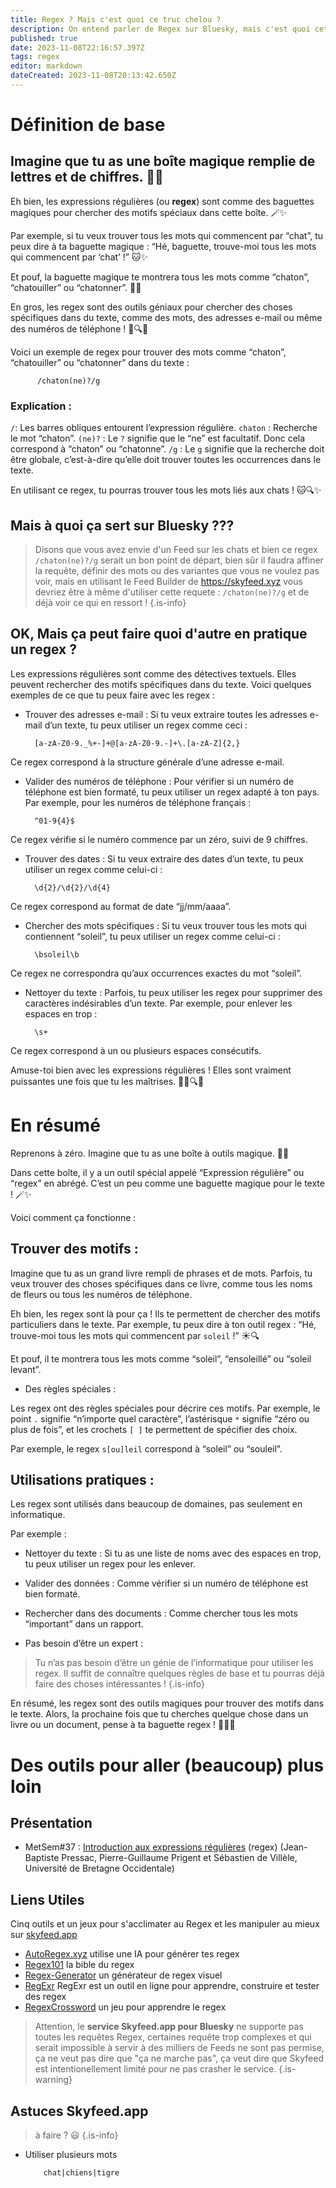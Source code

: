 ```yaml
---
title: Regex ? Mais c'est quoi ce truc chelou ?
description: On entend parler de Regex sur Bluesky, mais c'est quoi cet ovni?
published: true
date: 2023-11-08T22:16:57.397Z
tags: regex
editor: markdown
dateCreated: 2023-11-08T20:13:42.650Z
---
```


# Définition de base
## Imagine que tu as une boîte magique remplie de lettres et de chiffres. 🎩✨

Eh bien, les expressions régulières (ou **regex**) sont comme des baguettes magiques pour chercher des motifs spéciaux dans cette boîte. 🪄✨

Par exemple, si tu veux trouver tous les mots qui commencent par “chat”, tu peux dire à ta baguette magique : “Hé, baguette, trouve-moi tous les mots qui commencent par ‘chat’ !” 🐱✨

Et pouf, la baguette magique te montrera tous les mots comme “chaton”, “chatouiller” ou “chatonner”. 🐾✨

En gros, les regex sont des outils géniaux pour chercher des choses spécifiques dans du texte, comme des mots, des adresses e-mail ou même des numéros de téléphone ! 📝🔍✨

Voici un exemple de regex pour trouver des mots comme “chaton”, “chatouiller” ou “chatonner” dans du texte :

          /chaton(ne)?/g

### Explication :

`/`: Les barres obliques entourent l’expression régulière.
`chaton` : Recherche le mot “chaton”.
`(ne)?` : Le `?` signifie que le “ne” est facultatif. Donc cela correspond à “chaton” ou “chatonne”.
`/g` : Le `g` signifie que la recherche doit être globale, c’est-à-dire qu’elle doit trouver toutes les occurrences dans le texte.

En utilisant ce regex, tu pourras trouver tous les mots liés aux chats ! 🐱🔍✨


## Mais à quoi ça sert sur Bluesky ???

> Disons que vous avez envie d'un Feed sur les chats et bien ce regex `/chaton(ne)?/g` serait un bon point de départ, bien sûr il faudra affiner la requête, définir des mots ou des variantes que vous ne voulez pas voir, mais en utilisant le Feed Builder de https://skyfeed.xyz vous devriez être à même d'utiliser cette requete : `/chaton(ne)?/g` et de déjà voir ce qui en ressort !
{.is-info}

## OK, Mais ça peut faire quoi d'autre en pratique un regex ? 

Les expressions régulières sont comme des détectives textuels. Elles peuvent rechercher des motifs spécifiques dans du texte. Voici quelques exemples de ce que tu peux faire avec les regex :

- Trouver des adresses e-mail :
Si tu veux extraire toutes les adresses e-mail d’un texte, tu peux utiliser un regex comme ceci :

        [a-zA-Z0-9._%+-]+@[a-zA-Z0-9.-]+\.[a-zA-Z]{2,}

Ce regex correspond à la structure générale d’une adresse e-mail.

    
- Valider des numéros de téléphone :
Pour vérifier si un numéro de téléphone est bien formaté, tu peux utiliser un regex adapté à ton pays. Par exemple, pour les numéros de téléphone français :

        ^01-9{4}$

Ce regex vérifie si le numéro commence par un zéro, suivi de 9 chiffres.

- Trouver des dates :
Si tu veux extraire des dates d’un texte, tu peux utiliser un regex comme celui-ci :

        \d{2}/\d{2}/\d{4}

Ce regex correspond au format de date “jj/mm/aaaa”.

- Chercher des mots spécifiques :
Si tu veux trouver tous les mots qui contiennent “soleil”, tu peux utiliser un regex comme celui-ci :

        \bsoleil\b

Ce regex ne correspondra qu’aux occurrences exactes du mot “soleil”.

- Nettoyer du texte :
Parfois, tu peux utiliser les regex pour supprimer des caractères indésirables d’un texte. Par exemple, pour enlever les espaces en trop :

        \s+

Ce regex correspond à un ou plusieurs espaces consécutifs.

Amuse-toi bien avec les expressions régulières ! Elles sont vraiment puissantes une fois que tu les maîtrises. 🕵️‍♂️🔍✨


# En résumé 

Reprenons à zéro. Imagine que tu as une boîte à outils magique. 🧰✨

Dans cette boîte, il y a un outil spécial appelé “Expression régulière” ou “regex” en abrégé. C’est un peu comme une baguette magique pour le texte ! 🪄✨

Voici comment ça fonctionne :

## Trouver des motifs :

Imagine que tu as un grand livre rempli de phrases et de mots. Parfois, tu veux trouver des choses spécifiques dans ce livre, comme tous les noms de fleurs ou tous les numéros de téléphone.
        
 Eh bien, les regex sont là pour ça ! Ils te permettent de chercher des motifs particuliers dans le texte. Par exemple, tu peux dire à ton outil regex : “Hé, trouve-moi tous les mots qui commencent par `soleil` !” ☀️🔍
 
 Et pouf, il te montrera tous les mots comme “soleil”, “ensoleillé” ou “soleil levant”.

- Des règles spéciales :

Les regex ont des règles spéciales pour décrire ces motifs. Par exemple, le point `.` signifie “n’importe quel caractère”, l’astérisque `*` signifie “zéro ou plus de fois”, et les crochets `[ ]` te permettent de spécifier des choix.

Par exemple, le regex `s[ou]leil` correspond à “soleil” ou “souleil”.


## Utilisations pratiques :

Les regex sont utilisés dans beaucoup de domaines, pas seulement en informatique. 

Par exemple :

- Nettoyer du texte : Si tu as une liste de noms avec des espaces en trop, tu peux utiliser un regex pour les enlever.

- Valider des données : Comme vérifier si un numéro de téléphone est bien formaté.
- Rechercher dans des documents : Comme chercher tous les mots “important” dans un rapport.

- Pas besoin d’être un expert :

>Tu n’as pas besoin d’être un génie de l’informatique pour utiliser les regex. Il suffit de connaître quelques règles de base et tu pourras déjà faire des choses intéressantes !
{.is-info}

En résumé, les regex sont des outils magiques pour trouver des motifs dans le texte. Alors, la prochaine fois que tu cherches quelque chose dans un livre ou un document, pense à ta baguette regex ! 📖🔮✨

# Des outils pour aller (beaucoup) plus loin

## Présentation 

- MetSem#37 : [Introduction aux expressions régulières](https://metsem.hypotheses.org/1240) (regex) (Jean-Baptiste Pressac, Pierre-Guillaume Prigent et Sébastien de Villèle, Université de Bretagne Occidentale) 

## Liens Utiles

Cinq outils et un jeux pour s'acclimater au Regex et les manipuler au mieux sur [skyfeed.app](https://skyfeed.app)

- [AutoRegex.xyz](https://autoregex.xyz/) utilise une IA pour générer tes regex
- [Regex101](https://regex101.com/) la bible du regex
- [Regex-Generator](https://regex-generator.olafneumann.org/) un générateur de regex visuel
- [RegExr](https://regexr.com/) RegExr est un outil en ligne pour apprendre, construire et tester des regex
- [RegexCrossword](https://regexcrossword.com/) un jeu pour apprendre le regex


> Attention, le **service Skyfeed.app pour Bluesky** ne supporte pas toutes les requêtes Regex, certaines requête trop complexes et qui serait impossible à servir à des milliers de Feeds ne sont pas permise, ça ne veut pas dire que "ça ne marche pas", ça veut dire que Skyfeed est intentionellement limité pour ne pas crasher le service. 
{.is-warning}

## Astuces Skyfeed.app

> à faire ? :smiley:
{.is-info}

- Utiliser plusieurs mots


          chat|chiens|tigre

